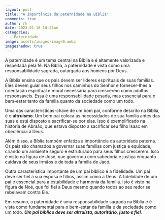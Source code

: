 ```yaml
---
layout: post
title: "A importância da paternidade na Bíblia"
comments: true
author: rk
date: 2023-01-16 10:28am
categories:
  - Paternidade
image: assets/images/image9.webp
imageshadow: true
---
```

A paternidade é um tema central na Bíblia e é altamente valorizada e respeitada pela fé. Na Bíblia, a paternidade é vista como uma responsabilidade sagrada, outorgada aos homens por Deus.

A Bíblia ensina que os pais devem ser líderes espirituais de suas famílias. Eles devem guiar seus filhos nos caminhos do Senhor e fornecer-lhes a orientação espiritual e moral necessária para crescerem como adultos responsáveis. Essa é uma responsabilidade pesada, mas essencial para o bem-estar tanto da família quanto da sociedade como um todo.

Uma das características-chave de um bom pai, conforme descrito na Bíblia, é o **altruísmo**. Um bom pai coloca as necessidades de sua família antes das suas e está disposto a sacrificar-se por elas. Isso é exemplificado na história de Abraão, que estava disposto a sacrificar seu filho Isaac em obediência a Deus.

Além disso, a Bíblia também enfatiza a importância da autoridade paterna. Os pais são chamados a governar suas famílias com justiça e equidade, criando um ambiente seguro e estruturado para seus filhos crescerem. Isso é visto na figura de José, que governou com sabedoria e justiça enquanto cuidava de seus irmãos e de toda a família de Jacó.

Outra característica importante de um pai bíblico é a fidelidade. Um pai deve ser fiel a sua esposa e filhos, assim como a Deus. A fidelidade de um pai é essencial para a estabilidade e harmonia da família. Isto é visto na figura de Noé, que foi fiel a Deus mesmo quando todos ao seu redor se rebelavam contra Ele.

Em resumo, a paternidade é uma responsabilidade sagrada na Bíblia e é vista como fundamental para o bem-estar da família e da sociedade como um todo. ***Um pai bíblico deve ser altruísta, autoritário, justo e fiel***.
